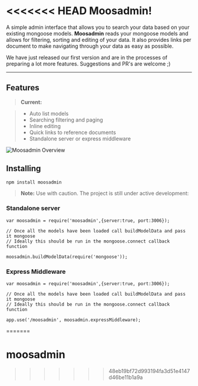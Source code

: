 <<<<<<< HEAD
Moosadmin!
===================


A simple admin interface that allows you to search your data based on your existing mongoose models. **Moosadmin** reads your mongoose models and allows for filtering, sorting and editing of your data. It also provides links per document to make navigating through your data as easy as possible.

We have just released our first version and are in the processes of preparing a lot more features. Suggestions and PR's are welcome ;)

----------


Features
-------------

> **Current:**

> - Auto list models
> - Searching filtering and paging
> - Inline editing
> - Quick links to reference documents
> - Standalone server or express middleware

![Moosadmin Overview](https://cloud.githubusercontent.com/assets/1487759/20528920/c4209e12-b0d6-11e6-919b-0b1674f548d0.jpg)

Installing
-------------
```
npm install moosadmin
```

> **Note:** Use with caution. The project is still under active development:


### Standalone server
```
var moosadmin = require('moosadmin',{server:true, port:3006});

// Once all the models have been loaded call buildModelData and pass it mongoose
// Ideally this should be run in the mongoose.connect callback function

moosadmin.buildModelData(require('mongoose'));

```


### Express Middleware
```
var moosadmin = require('moosadmin',{server:true, port:3006});

// Once all the models have been loaded call buildModelData and pass it mongoose
// Ideally this should be run in the mongoose.connect callback function

app.use('/moosadmin', moosadmin.expressMiddleware);

```
=======
# moosadmin
>>>>>>> 48eb19bf72d993194fa3d51e4147d46be11b1a9a
